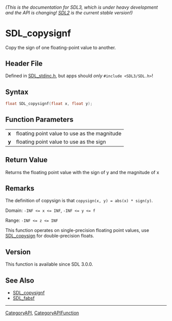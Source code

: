 ###### (This is the documentation for SDL3, which is under heavy development and the API is changing! [SDL2](https://wiki.libsdl.org/SDL2/) is the current stable version!)
# SDL_copysignf

Copy the sign of one floating-point value to another.

## Header File

Defined in [SDL_stdinc.h](https://github.com/libsdl-org/SDL/blob/main/include/SDL3/SDL_stdinc.h), but apps should _only_ `#include <SDL3/SDL.h>`!

## Syntax

```c
float SDL_copysignf(float x, float y);

```

## Function Parameters

|           |                                              |
| --------- | -------------------------------------------- |
| **x**     | floating point value to use as the magnitude |
| **y**     | floating point value to use as the sign      |

## Return Value

Returns the floating point value with the sign of y and the magnitude of x

## Remarks

The definition of copysign is that ``copysign(x, y) = abs(x) * sign(y)``.

Domain: `-INF <= x <= INF`, ``-INF <= y <= f``

Range: `-INF <= z <= INF`

This function operates on single-precision floating point values, use
[SDL_copysign](SDL_copysign) for double-precision floats.

## Version

This function is available since SDL 3.0.0.

## See Also

* [SDL_copysignf](SDL_copysignf)
* [SDL_fabsf](SDL_fabsf)

----
[CategoryAPI](CategoryAPI), [CategoryAPIFunction](CategoryAPIFunction)

